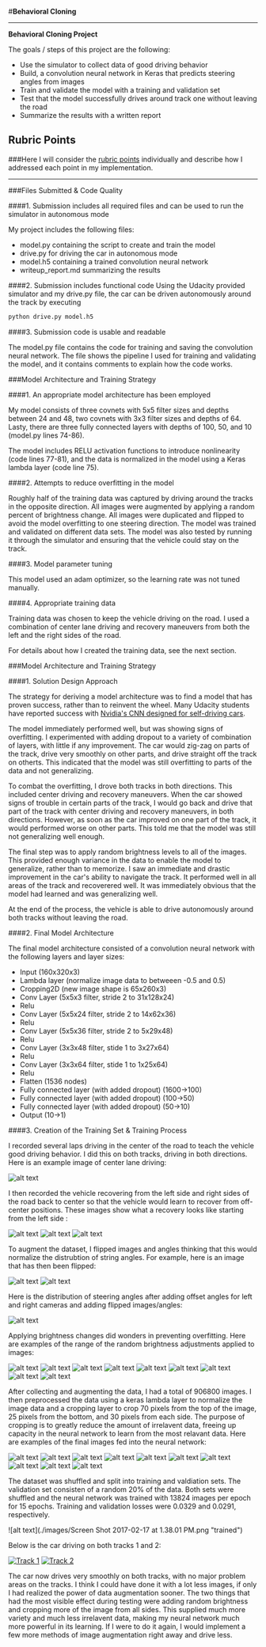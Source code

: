 #**Behavioral Cloning** 

---

**Behavioral Cloning Project**

The goals / steps of this project are the following:
* Use the simulator to collect data of good driving behavior
* Build, a convolution neural network in Keras that predicts steering angles from images
* Train and validate the model with a training and validation set
* Test that the model successfully drives around track one without leaving the road
* Summarize the results with a written report



## Rubric Points
###Here I will consider the [rubric points](https://review.udacity.com/#!/rubrics/432/view) individually and describe how I addressed each point in my implementation.  

---
###Files Submitted & Code Quality

####1. Submission includes all required files and can be used to run the simulator in autonomous mode

My project includes the following files:
* model.py containing the script to create and train the model
* drive.py for driving the car in autonomous mode
* model.h5 containing a trained convolution neural network 
* writeup_report.md summarizing the results

####2. Submission includes functional code
Using the Udacity provided simulator and my drive.py file, the car can be driven autonomously around the track by executing 
```sh
python drive.py model.h5
```

####3. Submission code is usable and readable

The model.py file contains the code for training and saving the convolution neural network. The file shows the pipeline I used for training and validating the model, and it contains comments to explain how the code works.

###Model Architecture and Training Strategy

####1. An appropriate model architecture has been employed

My model consists of three covnets with 5x5 filter sizes and depths between 24 and 48, two covnets with 3x3 filter sizes and depths of 64. Lasty, there are three fully connected layers with depths of 100, 50, and 10 (model.py lines 74-86).

The model includes RELU activation functions to introduce nonlinearity (code lines 77-81), and the data is normalized in the model using a Keras lambda layer (code line 75). 

####2. Attempts to reduce overfitting in the model 

Roughly half of the training data was captured by driving around the tracks in the opposite direction. All images were augmented by applying a random percent of brightness change. All images were duplicated and flipped to avoid the model overfitting to one steering direction. The model was trained and validated on different data sets. The model was also tested by running it through the simulator and ensuring that the vehicle could stay on the track.

####3. Model parameter tuning

This model used an adam optimizer, so the learning rate was not tuned manually.

####4. Appropriate training data

Training data was chosen to keep the vehicle driving on the road. I used a combination of center lane driving and recovery maneuvers from both the left and the right sides of the road.

For details about how I created the training data, see the next section. 

###Model Architecture and Training Strategy

####1. Solution Design Approach

The strategy for deriving a model architecture was to find a model that has proven success, rather than to reinvent the wheel. Many Udacity students have reported success with [Nvidia's CNN designed for self-driving cars](https://arxiv.org/pdf/1604.07316v1.pdf).

The model immediately performed well, but was showing signs of overfitting. I experimented with adding dropout to a variety of combination of layers, with little if any improvement. The car would zig-zag on parts of the track, drive very smoothly on other parts, and drive straight off the track on otherts. This indicated that the model was still overfitting to parts of the data and not generalizing.

To combat the overfitting, I drove both tracks in both directions. This included center driving and recovery maneuvers. When the car showed signs of trouble in certain parts of the track, I would go back and drive that part of the track with center driving and recovery maneuvers, in both directions. However, as soon as the car improved on one part of the track, it would performed worse on other parts. This told me that the model was still not generalizing well enough.

The final step was to apply random brightness levels to all of the images. This provided enough variance in the data to enable the model to generalize, rather than to memorize. I saw an immediate and drastic improvement in the car's ability to navigate the track. It performed well in all areas of the track and recoverered well. It was immediately obvious that the model had learned and was generalizing well.

At the end of the process, the vehicle is able to drive autonomously around both tracks without leaving the road.

####2. Final Model Architecture

The final model architecture consisted of a convolution neural network with the following layers and layer sizes:

* Input (160x320x3)
* Lambda layer (normalize image data to betweeen -0.5 and 0.5)
* Cropping2D (new image shape is 65x260x3)
* Conv Layer (5x5x3 filter, stride 2 to 31x128x24)
* Relu
* Conv Layer (5x5x24 filter, stride 2 to 14x62x36)
* Relu
* Conv Layer (5x5x36 filter, stride 2 to 5x29x48)
* Relu
* Conv Layer (3x3x48 filter, stide 1 to 3x27x64)
* Relu
* Conv Layer (3x3x64 filter, stide 1 to 1x25x64)
* Relu
* Flatten (1536 nodes)
* Fully connected layer (with added dropout) (1600->100)
* Fully connected layer (with added dropout) (100->50)
* Fully connected layer (with added dropout) (50->10)
* Output (10->1)


####3. Creation of the Training Set & Training Process

I recorded several laps driving in the center of the road to teach the vehicle good driving behavior. I did this on both tracks, driving in both directions. Here is an example image of center lane driving:

![alt text](./images/center_driving_example.png "Center Driving")



I then recorded the vehicle recovering from the left side and right sides of the road back to center so that the vehicle would learn to recover from off-center positions. These images show what a recovery looks like starting from the left side :

![alt text](./images/recovery_1.png "Recovery Driving")
![alt text](./images/recovery_2.png "Recovery Driving")
![alt text](./images/recovery_3.png "Recovery Driving")



To augment the dataset, I flipped images and angles thinking that this would normalize the distrubtion of string angles. For example, here is an image that has then been flipped:

![alt text](./images/normal_image.png "Normal")
![alt text](./images/flipped_image.png "Flipped")



Here is the distribution of steering angles after adding offset angles for left and right cameras and adding flipped images/angles:

![alt text](./images/angle_distribution.png "Steering Angles")



Applying brightness changes did wonders in preventing overfitting. Here are examples of the range of the random brightness adjustments applied to images:

![alt text](./images/brightness_1.png "brightness 0.4")
![alt text](./images/brightness_2.png "brightness 0.5")
![alt text](./images/brightness_3.png "brightness 0.6")
![alt text](./images/brightness_4.png "brightness 0.7")
![alt text](./images/brightness_5.png "brightness 0.8")
![alt text](./images/brightness_6.png "brightness 0.9")
![alt text](./images/brightness_7.png "brightness 1.0")
![alt text](./images/brightness_8.png "brightness 1.1")
![alt text](./images/brightness_9.png "brightness 1.2")



After collecting and augmenting the data, I had a total of 906800 images. I then preprocessed the data using a keras lambda layer to normalize the image data and a cropping layer to crop 70 pixels from the top of the image, 25 pixels from the bottom, and 30 pixels from each side. The purpose of cropping is to greatly reduce the amount of irrelavent data, freeing up capacity in the neural network to learn from the most relavant data. Here are examples of the final images fed into the neural network:

![alt text](./images/final_1.png "Final 1")
![alt text](./images/final_2.png "Final 2")
![alt text](./images/final_3.png "Final 3")
![alt text](./images/final_4.png "Final 4")
![alt text](./images/final_5.png "Final 5")
![alt text](./images/final_6.png "Final 6")
![alt text](./images/final_7.png "Final 7")
![alt text](./images/final_8.png "Final 8")
![alt text](./images/final_9.png "Final 9")
![alt text](./images/final_10.png "Final 10")



The dataset was shuffled and split into training and valdiation sets. The validation set consisten of a random 20% of the data. Both sets were shuffled and the neural network was trained with 13824 images per epoch for 15 epochs. Training and validation losses were 0.0329 and 0.0291, respectively. 

![alt text](./images/Screen Shot 2017-02-17 at 1.38.01 PM.png "trained") 

Below is the car driving on both tracks 1 and 2:

[![Track 1](http://img.youtube.com/vi/olzW_mLLwZc/0.jpg)](https://youtu.be/olzW_mLLwZc)
[![Track 2](http://img.youtube.com/vi/Ez6QAyh3kPo/0.jpg)](https://youtu.be/Ez6QAyh3kPo)

The car now drives very smoothly on both tracks, with no major problem areas on the tracks. I think I could have done it with a lot less images, if only I had realized the power of data augmentation sooner. The two things that had the most visible effect during testing were adding random brightness and cropping more of the image from all sides. This supplied much more variety and much less irrelavent data, making my neural network much more powerful in its learning. If I were to do it again, I would implement a few more methods of image augmentation right away and drive less.

